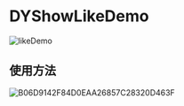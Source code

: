 # DYShowLikeDemo
![likeDemo](https://user-images.githubusercontent.com/19968354/131624851-1a5ba0ea-70c3-4356-ade4-f19861894124.gif)


## 使用方法
![B06D9142F84D0EAA26857C28320D463F](https://user-images.githubusercontent.com/19968354/131625849-0c73d7e4-85b7-4e33-b094-a4e790fcc5ea.jpg)

